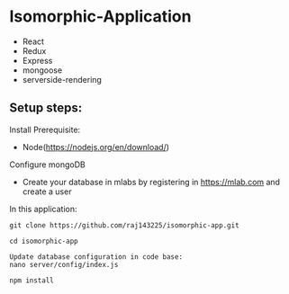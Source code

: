 # Isomorphic-Application

	
 * React
 * Redux
 * Express
 * mongoose
 * serverside-rendering


## Setup steps:

Install Prerequisite:

* Node(https://nodejs.org/en/download/)

Configure mongoDB 

* Create your database in mlabs by registering in https://mlab.com and create a user

In this application:

```setup
git clone https://github.com/raj143225/isomorphic-app.git

cd isomorphic-app

Update database configuration in code base:
nano server/config/index.js

npm install
```
